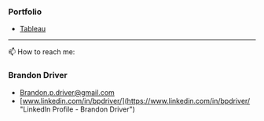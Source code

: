 ### Portfolio
- [Tableau](https://public.tableau.com/app/profile/brandon.paul.driver/viz/CitiBikeNYC_16559995389450/NYCCitiBike?publish=yes "Bikesharing project")

--------------------
📫 How to reach me: 
### Brandon Driver
- [Brandon.p.driver@gmail.com](mailto:brandon.p.driver@gmail.com "Brandon Driver")
- [www.linkedin.com/in/bpdriver/](https://www.linkedin.com/in/bpdriver/ "LinkedIn Profile - Brandon Driver")





<!--
**Bransblu/Bransblu** is a ✨ _special_ ✨ repository because its `README.md` (this file) appears on your GitHub profile.

Here are some ideas to get you started:

- 🔭 I’m currently working on ...
- 👯 I’m looking to collaborate on ...
- 🤔 I’m looking for help with ...
- 💬 Ask me about ...
- 📫 How to reach me: ...
- 😄 Pronouns: ...
- ⚡ Fun fact: ...
-->
